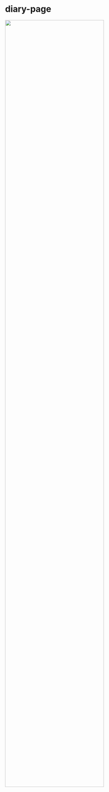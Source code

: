 # diary-page
<img width="80%" src="https://user-images.githubusercontent.com/73030613/139575520-ab6aa17e-cc90-44b6-9235-4ecaa80c10ef.gif"/>


